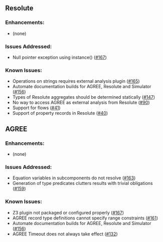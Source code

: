 Resolute
--------

### Enhancements:

-   (none)

### Issues Addressed:

-   Null pointer exception using instance()
    ([\#167](https://github.com/smaccm/smaccm/issues/167))
    
### Known Issues:

-   Operations on strings requires external analysis plugin
    ([\#165](https://github.com/smaccm/smaccm/issues/165))
-   Automate documentation builds for AGREE, Resolute and Simulator
    ([\#156](https://github.com/smaccm/smaccm/issues/156))
-   Types of Resolute aggregates should be determined statically
    ([\#147](https://github.com/smaccm/smaccm/issues/147))
-   No way to access AGREE as external analysis from Resolute
    ([\#90](https://github.com/smaccm/smaccm/issues/90))
-   Support for flows
    ([\#41](https://github.com/smaccm/smaccm/issues/41))
-   Support of property records in Resolute
    ([\#40](https://github.com/smaccm/smaccm/issues/40))

AGREE
-----

### Enhancements:

-   (none)

### Issues Addressed:

-   Equation variables in subcomponents do not resolve
    ([\#163](https://github.com/smaccm/smaccm/issues/163))
-   Generation of type predicates clutters results with trivial obligations
    ([\#159](https://github.com/smaccm/smaccm/issues/159))

### Known Issues:

-   Z3 plugin not packaged or configured properly
    ([\#167](https://github.com/smaccm/smaccm/issues/167))
-   AGREE record type definitions cannot specify range constraints
    ([\#161](https://github.com/smaccm/smaccm/issues/161))
-   Automate documentation builds for AGREE, Resolute and Simulator
    ([\#156](https://github.com/smaccm/smaccm/issues/156))
-   AGREE Timeout does not always take effect
    ([\#132](https://github.com/smaccm/smaccm/issues/132))

